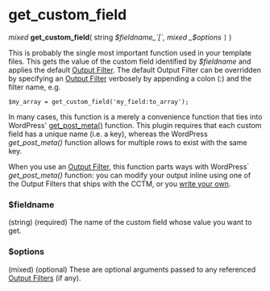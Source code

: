 # get\_custom\_field #

_mixed_ **get\_custom\_field**( string _$fieldname_`[`, mixed _$options_ `]` )

This is probably the single most important function used in your template files.  This gets the value of the custom field identified by _$fieldname_ and applies the default [Output Filter](OutputFilters.md).  The default Output Filter can be overridden  by specifying an [Output Filter](OutputFilters.md) verbosely by appending a colon (:) and the filter name, e.g.

```
$my_array = get_custom_field('my_field:to_array');
```

In many cases, this function is a merely a convenience function that ties into WordPress' [get\_post\_meta()](http://codex.wordpress.org/Function_Reference/get_post_meta) function. This plugin requires that each custom field has a unique name (i.e. a key), whereas the WordPress _get\_post\_meta()_ function allows for multiple rows to exist with the same key.

When you use an [Output Filter](OutputFilters.md), this function parts ways with WordPress` _get\_post\_meta()_ function: you can modify your output inline using one of the Output Filters that ships with the CCTM, or you [write your own](CustomOutputFilters.md).

### $fieldname ###
(string) (required) The name of the custom field whose value you want to get.

### $options ###
(mixed) (optional) These are optional arguments passed to any referenced [Output Filters](OutputFilters.md) (if any).